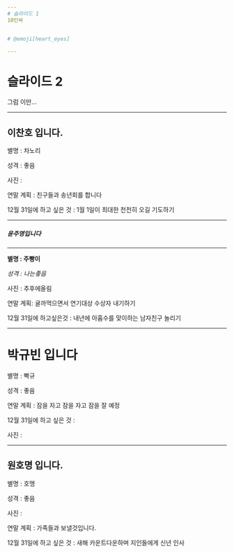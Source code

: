 ```yaml
---
# 슬라이드 1
10인싸


# @emoji[heart_eyes]

---
```



# 슬라이드 2
그럼 이만...

---


## 이찬호 입니다.
별명 : 차노리 

성격 : 좋음

사진 : 

연말 계획 : 친구들과 송년회를 합니다

12월 31일에 하고 싶은 것 : 1월 1일이 최대한 천천히 오길 기도하기



---




##### 윤주영입니다
***
**별명 : 주빵이**

*성격 : 나는좋음*

사진 : 추후에올림

연말 계획: 귤까먹으면서 연기대상 수상자 내기하기

12월 31일에 하고싶은것 : 내년에 아홉수를 맞이하는 남자친구 놀리기  




---


# 박규빈 입니다
별명 : 빡규

성격 : 좋음

연말 계획 : 잠을 자고 잠을 자고 잠을 잘 예정

12월 31일에 하고 싶은 것 : 

사진 : 

---

## 원호명 입니다.
별명 : 호맹

성격 : 좋음

사진 : 

연말 계획 : 가족들과 보낼것입니다.

12월 31일에 하고 싶은 것 : 새해 카운트다운하며 지인들에게 신년 인사 

